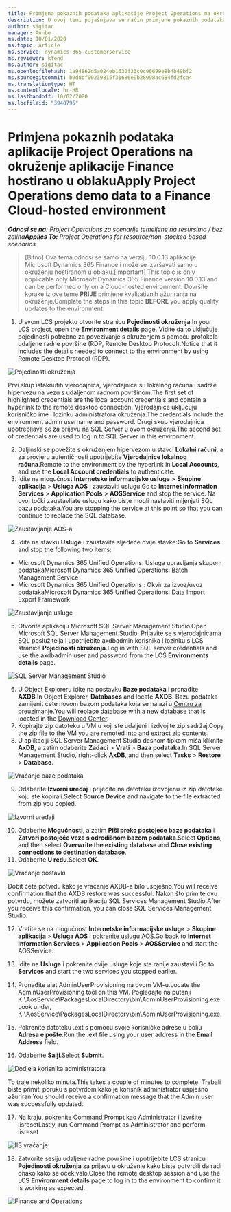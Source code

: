 ```yaml
---
title: Primjena pokaznih podataka aplikacije Project Operations na okruženje aplikacije Finance hostirano u oblaku
description: U ovoj temi pojašnjava se način primjene pokaznih podataka iz aplikacije Project Operations na okruženje hostirano u oblaku aplikacije Dynamics 365 Finance.
author: sigitac
manager: Annbe
ms.date: 10/01/2020
ms.topic: article
ms.service: dynamics-365-customerservice
ms.reviewer: kfend
ms.author: sigitac
ms.openlocfilehash: 1a94862d5a024eb1630f33c0c96699e8b4b49bf2
ms.sourcegitcommit: b9d8bf00239815f31686e9b28998ac684fd2fca4
ms.translationtype: HT
ms.contentlocale: hr-HR
ms.lasthandoff: 10/02/2020
ms.locfileid: "3948795"
---
```

# <a name="apply-project-operations-demo-data-to-a-finance-cloud-hosted-environment"></a><span data-ttu-id="8dac7-103">Primjena pokaznih podataka aplikacije Project Operations na okruženje aplikacije Finance hostirano u oblaku</span><span class="sxs-lookup"><span data-stu-id="8dac7-103">Apply Project Operations demo data to a Finance Cloud-hosted environment</span></span>

<span data-ttu-id="8dac7-104">_**Odnosi se na:** Project Operations za scenarije temeljene na resursima / bez zaliha_</span><span class="sxs-lookup"><span data-stu-id="8dac7-104">_**Applies To:** Project Operations for resource/non-stocked based scenarios_</span></span>

><span data-ttu-id="8dac7-105">[Bitno] Ova tema odnosi se samo na verziju 10.0.13 aplikacije Microsoft Dynamics 365 Finance i može se izvršavati samo u okruženju hostiranom u oblaku.</span><span class="sxs-lookup"><span data-stu-id="8dac7-105">[Important] This topic is only applicable only Microsoft Dynamics 365 Finance version 10.0.13 and can be performed only on a Cloud-hosted environment.</span></span> <span data-ttu-id="8dac7-106">Dovršite korake iz ove teme **PRIJE** primjene kvalitativnih ažuriranja na okruženje.</span><span class="sxs-lookup"><span data-stu-id="8dac7-106">Complete the steps in this topic **BEFORE** you apply quality updates to the environment.</span></span>

1. <span data-ttu-id="8dac7-107">U svom LCS projektu otvorite stranicu **Pojedinosti okruženja**.</span><span class="sxs-lookup"><span data-stu-id="8dac7-107">In your LCS project, open the **Environment details** page.</span></span> <span data-ttu-id="8dac7-108">Vidite da to uključuje pojedinosti potrebne za povezivanje s okruženjem s pomoću protokola udaljene radne površine (RDP, Remote Desktop Protocol).</span><span class="sxs-lookup"><span data-stu-id="8dac7-108">Notice that it includes the details needed to connect to the environment by using Remote Desktop Protocol (RDP).</span></span>

![Pojedinosti  okruženja](./media/1EnvironmentDetails.png)

<span data-ttu-id="8dac7-110">Prvi skup istaknutih vjerodajnica, vjerodajnice su lokalnog računa i sadrže hipervezu na vezu s udaljenom radnom površinom.</span><span class="sxs-lookup"><span data-stu-id="8dac7-110">The first set of highlighted credentials are the local account credentials and contain a hyperlink to the remote desktop connection.</span></span> <span data-ttu-id="8dac7-111">Vjerodajnice uključuju korisničko ime i lozinku administratora okruženja.</span><span class="sxs-lookup"><span data-stu-id="8dac7-111">The credentials include the environment admin username and password.</span></span> <span data-ttu-id="8dac7-112">Drugi skup vjerodajnica upotrebljava se za prijavu na SQL Server u ovom okruženju.</span><span class="sxs-lookup"><span data-stu-id="8dac7-112">The second set of credentials are used to log in to SQL Server in this environment.</span></span>

2. <span data-ttu-id="8dac7-113">Daljinski se povežite s okruženjem hipervezom u stavci **Lokalni računi**, a za provjeru autentičnosti upotrijebite **Vjerodajnice lokalnog računa**.</span><span class="sxs-lookup"><span data-stu-id="8dac7-113">Remote to the environment by the hyperlink in **Local Accounts**, and use the **Local Account credentials** to authenticate.</span></span>
3. <span data-ttu-id="8dac7-114">Idite na mogućnost **Internetske informacijske usluge** > **Skupine aplikacija** > **Usluga AOS** i zaustaviti uslugu.</span><span class="sxs-lookup"><span data-stu-id="8dac7-114">Go to **Internet Information Services** > **Application Pools** > **AOSService** and stop the service.</span></span> <span data-ttu-id="8dac7-115">Na ovoj točki zaustavljate uslugu kako biste mogli nastaviti mijenjati SQL bazu podataka.</span><span class="sxs-lookup"><span data-stu-id="8dac7-115">You are stopping the service at this point so that you can continue to replace the SQL database.</span></span>

![Zaustavljanje AOS-a](./media/2StopAOS.png)

4. <span data-ttu-id="8dac7-117">Idite na stavku **Usluge** i zaustavite sljedeće dvije stavke:</span><span class="sxs-lookup"><span data-stu-id="8dac7-117">Go to **Services** and stop the following two items:</span></span>

- <span data-ttu-id="8dac7-118">Microsoft Dynamics 365 Unified Operations: Usluga upravljanja skupom podataka</span><span class="sxs-lookup"><span data-stu-id="8dac7-118">Microsoft Dynamics 365 Unified Operations: Batch Management Service</span></span>
- <span data-ttu-id="8dac7-119">Microsoft Dynamics 365 Unified Operations : Okvir za izvoz/uvoz podataka</span><span class="sxs-lookup"><span data-stu-id="8dac7-119">Microsoft Dynamics 365 Unified Operations: Data Import Export Framework</span></span>

![Zaustavljanje usluge](./media/3StopServices.png)

5. <span data-ttu-id="8dac7-121">Otvorite aplikaciju Microsoft SQL Server Management Studio.</span><span class="sxs-lookup"><span data-stu-id="8dac7-121">Open Microsoft SQL Server Management Studio.</span></span> <span data-ttu-id="8dac7-122">Prijavite se s vjerodajnicama SQL poslužitelja i upotrijebite axdbadmin korisnika i lozinku s LCS stranice **Pojedinosti okruženja**.</span><span class="sxs-lookup"><span data-stu-id="8dac7-122">Log in with SQL server credentials and use the axdbadmin user and password from the LCS **Environments details** page.</span></span>

![SQL Server Management Studio](./media/4SSMS.png)

6. <span data-ttu-id="8dac7-124">U Object Exploreru idite na postavku **Baze podataka** i pronađite **AXDB**.</span><span class="sxs-lookup"><span data-stu-id="8dac7-124">In Object Explorer, **Databases** and locate **AXDB**.</span></span> <span data-ttu-id="8dac7-125">Bazu podataka zamijenit ćete novom bazom podataka koja se nalazi u [Centru za preuzimanje](https://download.microsoft.com/download/1/a/3/1a314bd2-b082-4a87-abdc-1ba26c92b63d/ProjOpsDemoDataFOGARelease.zip).</span><span class="sxs-lookup"><span data-stu-id="8dac7-125">You will replace database with a new database that is located in the [Download Center](https://download.microsoft.com/download/1/a/3/1a314bd2-b082-4a87-abdc-1ba26c92b63d/ProjOpsDemoDataFOGARelease.zip).</span></span> 
7. <span data-ttu-id="8dac7-126">Kopirajte zip datoteku u VM u koji ste udaljeni i izdvojite zip sadržaj.</span><span class="sxs-lookup"><span data-stu-id="8dac7-126">Copy the zip file to the VM you are remoted into and extract zip contents.</span></span>
8. <span data-ttu-id="8dac7-127">U aplikaciji SQL Server Management Studio desnom tipkom miša kliknite **AxDB**, a zatim odaberite **Zadaci** > **Vrati** > **Baza podataka**.</span><span class="sxs-lookup"><span data-stu-id="8dac7-127">In SQL Server Management Studio, right-click **AxDB**, and then select **Tasks** > **Restore** > **Database**.</span></span>

![Vraćanje baze podataka](./media/5RestoreDatabase.png)

9. <span data-ttu-id="8dac7-129">Odaberite **Izvorni uređaj** i prijeđite na datoteku izdvojenu iz zip datoteke koju ste kopirali.</span><span class="sxs-lookup"><span data-stu-id="8dac7-129">Select **Source Device** and navigate to the file extracted from zip you copied.</span></span>

![Izvorni uređaji](./media/6SourceDevice.png)

10. <span data-ttu-id="8dac7-131">Odaberite **Mogućnosti**, a zatim **Piši preko postojeće baze podataka** i **Zatvori postojeće veze s odredišnom bazom podataka**.</span><span class="sxs-lookup"><span data-stu-id="8dac7-131">Select **Options**, and then select **Overwrite the existing database** and **Close existing connections to destination database**.</span></span> 
11. <span data-ttu-id="8dac7-132">Odaberite **U redu**.</span><span class="sxs-lookup"><span data-stu-id="8dac7-132">Select **OK**.</span></span>

![Vraćanje postavki](./media/7RestoreSetting.png)

<span data-ttu-id="8dac7-134">Dobit ćete potvrdu kako je vraćanje AXDB-a bilo uspješno.</span><span class="sxs-lookup"><span data-stu-id="8dac7-134">You will receive confirmation that the AXDB restore was successful.</span></span> <span data-ttu-id="8dac7-135">Nakon što primite ovu potvrdu, možete zatvoriti aplikaciju SQL Services Management Studio.</span><span class="sxs-lookup"><span data-stu-id="8dac7-135">After you receive this confirmation, you can close SQL Services Management Studio.</span></span>

12. <span data-ttu-id="8dac7-136">Vratite se na mogućnost **Internetske informacijske usluge** > **Skupine aplikacija** > **Usluga AOS** i pokrenite uslugu AOS.</span><span class="sxs-lookup"><span data-stu-id="8dac7-136">Go back to **Internet Information Services** > **Application Pools** > **AOSService** and start the AOSService.</span></span>
13. <span data-ttu-id="8dac7-137">Idite na **Usluge** i pokrenite dvije usluge koje ste ranije zaustavili.</span><span class="sxs-lookup"><span data-stu-id="8dac7-137">Go to **Services** and start the two services you stopped earlier.</span></span>

14. <span data-ttu-id="8dac7-138">Pronađite alat AdminUserProvisioning na ovom VM-u.</span><span class="sxs-lookup"><span data-stu-id="8dac7-138">Locate the AdminUserProvisioning tool on this VM.</span></span> <span data-ttu-id="8dac7-139">Pogledajte na putanji K:\AosService\PackagesLocalDirectory\bin\AdminUserProvisioning.exe.</span><span class="sxs-lookup"><span data-stu-id="8dac7-139">Look under, K:\AosService\PackagesLocalDirectory\bin\AdminUserProvisioning.exe.</span></span>
15. <span data-ttu-id="8dac7-140">Pokrenite datoteku .ext s pomoću svoje korisničke adrese u polju **Adresa e pošte**.</span><span class="sxs-lookup"><span data-stu-id="8dac7-140">Run the .ext file using your user address in the **Email Address** field.</span></span> 
16. <span data-ttu-id="8dac7-141">Odaberite **Šalji**.</span><span class="sxs-lookup"><span data-stu-id="8dac7-141">Select **Submit**.</span></span>

![Dodjela korisnika administratora](./media/8AdminUserProvisioning.png)

<span data-ttu-id="8dac7-143">To traje nekoliko minuta.</span><span class="sxs-lookup"><span data-stu-id="8dac7-143">This takes a couple of minutes to complete.</span></span> <span data-ttu-id="8dac7-144">Trebali biste primiti poruku s potvrdom kako je korisnik administrator uspješno ažuriran.</span><span class="sxs-lookup"><span data-stu-id="8dac7-144">You should receive a confirmation message that the Admin user was successfully updated.</span></span>

17. <span data-ttu-id="8dac7-145">Na kraju, pokrenite Command Prompt kao Administrator i izvršite iisreset</span><span class="sxs-lookup"><span data-stu-id="8dac7-145">Lastly, run Command Prompt as Administrator and perform iisreset</span></span>

![IIS vraćanje](./media/9IISReset.png)

18. <span data-ttu-id="8dac7-147">Zatvorite sesiju udaljene radne površine i upotrijebite LCS stranicu **Pojedinosti okruženja** za prijavu u okruženje kako biste potvrdili da radi onako kako se očekivalo.</span><span class="sxs-lookup"><span data-stu-id="8dac7-147">Close the remote desktop session and use the LCS **Environment details** page to log in to the environment to confirm it is working as expected.</span></span>

![Finance and Operations](./media/10FinanceAndOperations.png)
